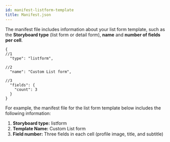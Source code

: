```yaml
---
id: manifest-listform-template
title: Manifest.json
---
```


The manifest file includes information about your list form template, such as the **Storyboard type** (list form or detail form), **name** and **number of fields per cell**.

```
{
//1
  "type": "listform",

//2
  "name": "Custom List form",

//3
  "fields": {
    "count": 3
  }
}

```

For example, the manifest file for the list form template below includes the following information:

1. **Storyboard type:** listform
2. **Template Name:** Custom List form
3. **Field number:** Three fields in each cell (profile image, title, and subtitle)
